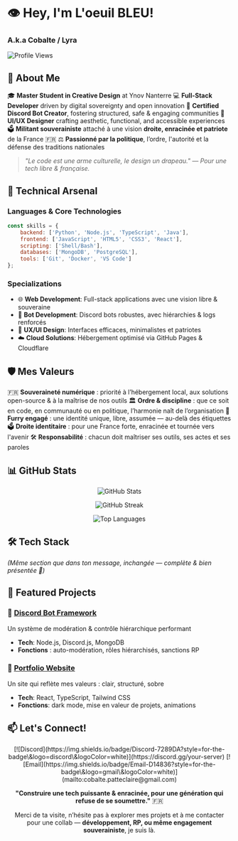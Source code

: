 # 👁️ Hey, I'm **L'oeuil BLEU**!

### A.k.a **Cobalte / Lyra**

![Profile Views](https://komarev.com/ghpvc/?username=loeuil-bleu&color=0969da&style=flat-square)

## 🎯 About Me

🎓 **Master Student in Creative Design** at Ynov Nanterre
💻 **Full-Stack Developer** driven by digital sovereignty and open innovation
🤖 **Certified Discord Bot Creator**, fostering structured, safe & engaging communities
🎨 **UI/UX Designer** crafting aesthetic, functional, and accessible experiences
🗳️ **Militant souverainiste** attaché à une vision **droite, enracinée et patriote** de la France 🇫🇷
⚖️ **Passionné par la politique**, l’ordre, l'autorité et la défense des traditions nationales

> *"Le code est une arme culturelle, le design un drapeau."*
> *— Pour une tech libre & française.*

## 🚀 Technical Arsenal

### **Languages & Core Technologies**

```javascript
const skills = {
    backend: ['Python', 'Node.js', 'TypeScript', 'Java'],
    frontend: ['JavaScript', 'HTML5', 'CSS3', 'React'],
    scripting: ['Shell/Bash'],
    databases: ['MongoDB', 'PostgreSQL'],
    tools: ['Git', 'Docker', 'VS Code']
};
```

### **Specializations**

* 🌐 **Web Development**: Full-stack applications avec une vision libre & souveraine
* 🤖 **Bot Development**: Discord bots robustes, avec hiérarchies & logs renforcés
* 🎨 **UX/UI Design**: Interfaces efficaces, minimalistes et patriotes
* ☁️ **Cloud Solutions**: Hébergement optimisé via GitHub Pages & Cloudflare

## 🛡️ Mes Valeurs

🇫🇷 **Souveraineté numérique** : priorité à l’hébergement local, aux solutions open-source & à la maîtrise de nos outils
🏛️ **Ordre & discipline** : que ce soit en code, en communauté ou en politique, l’harmonie naît de l’organisation
🐺 **Furry engagé** : une identité unique, libre, assumée — au-delà des étiquettes
🗳️ **Droite identitaire** : pour une France forte, enracinée et tournée vers l'avenir
🛠️ **Responsabilité** : chacun doit maîtriser ses outils, ses actes et ses paroles

## 📊 GitHub Stats

<div align="center">

![GitHub Stats](https://github-readme-stats.vercel.app/api?username=skyisland-minecraft&theme=tokyonight%5C&hide_border=true%5C&include_all_commits=false%5C&count_private=false)

![GitHub Streak](https://github-readme-streak-stats.herokuapp.com/?user=skyisland-minecraft&theme=tokyonight%5C&hide_border=true)

![Top Languages](https://github-readme-stats.vercel.app/api/top-langs/?username=skyisland-minecraft&theme=tokyonight%5C&hide_border=true%5C&include_all_commits=false%5C&count_private=false%5C&layout=compact)

</div>

## 🛠️ Tech Stack

*(Même section que dans ton message, inchangée — complète & bien présentée 💪)*

## 🌟 Featured Projects

### 🤖 [Discord Bot Framework](https://github.com/loeuil-bleu/discord-bot)

Un système de modération & contrôle hiérarchique performant

* **Tech**: Node.js, Discord.js, MongoDB
* **Fonctions** : auto-modération, rôles hiérarchisés, sanctions RP

### 🎨 [Portfolio Website](https://loeuil-bleu.github.io)

Un site qui reflète mes valeurs : clair, structuré, sobre

* **Tech**: React, TypeScript, Tailwind CSS
* **Fonctions**: dark mode, mise en valeur de projets, animations

## 📫 Let's Connect!

<div align="center">
[![Discord](https://img.shields.io/badge/Discord-7289DA?style=for-the-badge\&logo=discord\&logoColor=white)](https://discord.gg/your-server)
[![Email](https://img.shields.io/badge/Email-D14836?style=for-the-badge\&logo=gmail\&logoColor=white)](mailto:cobalte.patteclaire@gmail.com)

</div>

<div align="center">

**"Construire une tech puissante & enracinée, pour une génération qui refuse de se soumettre."** 🇫🇷

Merci de ta visite, n’hésite pas à explorer mes projets et à me contacter pour une collab —
**développement, RP, ou même engagement souverainiste**, je suis là.

</div>
